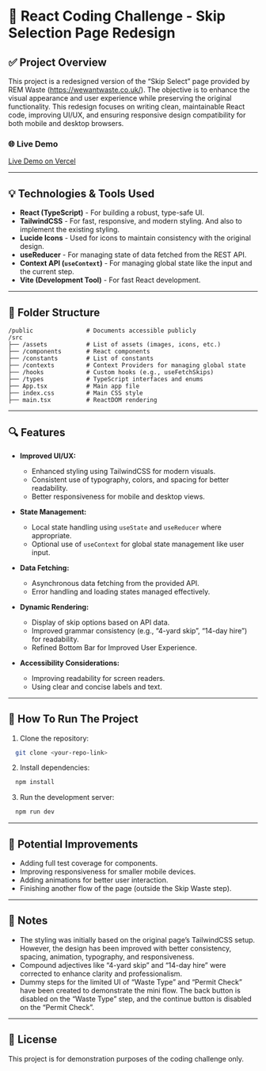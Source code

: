 # 📌 React Coding Challenge - Skip Selection Page Redesign

## ✅ Project Overview

This project is a redesigned version of the “Skip Select” page provided by REM Waste (https://wewantwaste.co.uk/). The objective is to enhance the visual appearance and user experience while preserving the original functionality. This redesign focuses on writing clean, maintainable React code, improving UI/UX, and ensuring responsive design compatibility for both mobile and desktop browsers.

### 🌐 Live Demo

[Live Demo on Vercel](https://rem-waste-skip-redesign.vercel.app/)

---

## 💡 Technologies & Tools Used

- **React (TypeScript)** - For building a robust, type-safe UI.
- **TailwindCSS** - For fast, responsive, and modern styling. And also to implement the existing styling.
- **Lucide Icons** - Used for icons to maintain consistency with the original design.
- **useReducer** - For managing state of data fetched from the REST API.
- **Context API (`useContext`)** - For managing global state like the input and the current step.
- **Vite (Development Tool)** - For fast React development.

---

## 📁 Folder Structure

```
/public               # Documents accessible publicly
/src
├── /assets           # List of assets (images, icons, etc.)
├── /components       # React components
├── /constants        # List of constants
├── /contexts         # Context Providers for managing global state
├── /hooks            # Custom hooks (e.g., useFetchSkips)
├── /types            # TypeScript interfaces and enums
├── App.tsx           # Main app file
├── index.css         # Main CSS style
├── main.tsx          # ReactDOM rendering
```

---

## 🔍 Features

- **Improved UI/UX:**

  - Enhanced styling using TailwindCSS for modern visuals.
  - Consistent use of typography, colors, and spacing for better readability.
  - Better responsiveness for mobile and desktop views.

- **State Management:**

  - Local state handling using `useState` and `useReducer` where appropriate.
  - Optional use of `useContext` for global state management like user input.

- **Data Fetching:**

  - Asynchronous data fetching from the provided API.
  - Error handling and loading states managed effectively.

- **Dynamic Rendering:**

  - Display of skip options based on API data.
  - Improved grammar consistency (e.g., “4-yard skip”, “14-day hire”) for readability.
  - Refined Bottom Bar for Improved User Experience.

- **Accessibility Considerations:**
  - Improving readability for screen readers.
  - Using clear and concise labels and text.

---

## 📌 How To Run The Project

1. Clone the repository:

```bash
  git clone <your-repo-link>
```

2. Install dependencies:

```bash
  npm install
```

3. Run the development server:

```bash
  npm run dev
```

---

## 📌 Potential Improvements

- Adding full test coverage for components.
- Improving responsiveness for smaller mobile devices.
- Adding animations for better user interaction.
- Finishing another flow of the page (outside the Skip Waste step).

---

## 📌 Notes

- The styling was initially based on the original page’s TailwindCSS setup. However, the design has been improved with better consistency, spacing, animation, typography, and responsiveness.
- Compound adjectives like “4-yard skip” and “14-day hire” were corrected to enhance clarity and professionalism.
- Dummy steps for the limited UI of “Waste Type” and “Permit Check” have been created to demonstrate the mini flow. The back button is disabled on the “Waste Type” step, and the continue button is disabled on the “Permit Check”.

---

## 📌 License

This project is for demonstration purposes of the coding challenge only.
